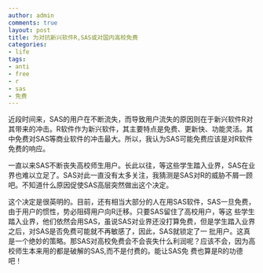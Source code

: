 ```yaml
---
author: admin
comments: true
layout: post
title: 为对抗新兴软件R,SAS或对国内高校免费
categories:
- life
tags:
- anti
- free
- r
- sas
- 免费
---
```


近段时间来，SAS的用户在不断流失，而导致用户流失的原因则在于新兴软件R对其带来的冲击。R软件作为新兴软件，其主要特点是免费、更新快、功能灵活。其中免费对SAS等商业软件的冲击最大。所以，我认为SAS可能免费应该是对R软件免费的响应。

一直以来SAS不断丧失高校师生用户。长此以往，等这些学生踏入业界，SAS在业界也难以立足了。SAS对此一直没有太多关注，我猜测是SAS对R的威胁不屑一顾吧。不知道什么原因促使SAS高层突然做出这个决定。

这个决定是很英明的。目前，还有相当大部分的人在用SAS软件，SAS一旦免费，由于用户的惯性，势必阻碍用户向R迁移。只要SAS留住了高校用户，等这 些学生踏入业界，他们依然会用SAS，虽说SAS对业界还没打算免费，但是学生踏入业界之后，对SAS是否免费可能就不再敏感了，因此，SAS就锁定了一 批用户。这真是一个绝妙的策略。那SAS对高校免费会不会丧失什么利润呢？应该不会，因为高校师生本来用的都是破解的SAS,而不是付费的。能让SAS免 费也算是R的功德吧！
